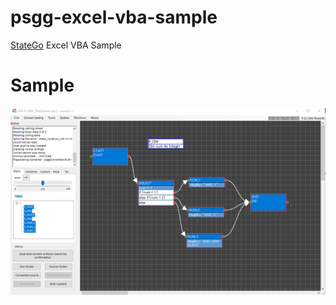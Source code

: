 # psgg-excel-vba-sample
[StateGo](https://statego.programanic.com/index-e.html) Excel VBA  Sample

# Sample

![](https://raw.githubusercontent.com/NNNIC/psgg-excel-vba-sample/master/wiki/test.png)
